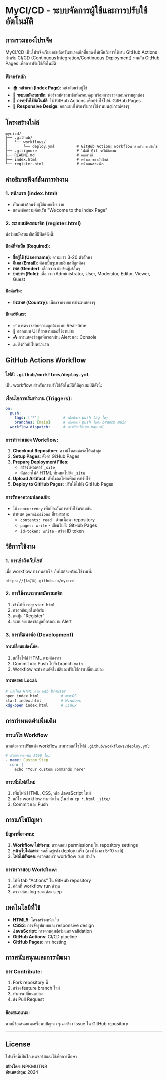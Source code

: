 # MyCI/CD - ระบบจัดการผู้ใช้และการปรับใช้อัตโนมัติ

## ภาพรวมของโปรเจ็ค

MyCI/CD เป็นโปรเจ็คเว็บแอปพลิเคชันขนาดเล็กที่แสดงให้เห็นถึงการใช้งาน GitHub Actions สำหรับ CI/CD (Continuous Integration/Continuous Deployment) ร่วมกับ GitHub Pages เพื่อการปรับใช้อัตโนมัติ

### ฟีเจอร์หลัก
- 🏠 **หน้าแรก (Index Page)**: หน้าต้อนรับผู้ใช้
- 📝 **ระบบสมัครสมาชิก**: ฟอร์มสมัครสมาชิกที่ครอบคลุมพร้อมการตรวจสอบความถูกต้อง
- 🚀 **การปรับใช้อัตโนมัติ**: ใช้ GitHub Actions เพื่อปรับใช้ไปยัง GitHub Pages
- 📱 **Responsive Design**: ออกแบบให้รองรับการใช้งานบนอุปกรณ์ต่างๆ

## โครงสร้างไฟล์

```
mycicd/
├── .github/
│   └── workflows/
│       └── deploy.yml          # GitHub Actions workflow สำหรับการปรับใช้
├── .gitignore                  # ไฟล์ที่ Git จะไม่ติดตาม
├── README.md                   # เอกสารนี้
├── index.html                  # หน้าแรกของเว็บไซต์
└── register.html               # หน้าสมัครสมาชิก
```

## คำอธิบายฟังก์ชันการทำงาน

### 1. หน้าแรก (index.html)
- เป็นหน้าต้อนรับผู้ใช้แบบเรียบง่าย
- แสดงข้อความต้อนรับ "Welcome to the Index Page"

### 2. ระบบสมัครสมาชิก (register.html)
ฟอร์มสมัครสมาชิกที่มีฟิลด์ดังนี้:

#### ฟิลด์ที่จำเป็น (Required):
- **ชื่อผู้ใช้ (Username)**: ความยาว 3-20 ตัวอักษร
- **อีเมล (Email)**: ต้องเป็นรูปแบบอีเมลที่ถูกต้อง
- **เพศ (Gender)**: เลือกจาก ชาย/หญิง/อื่นๆ
- **บทบาท (Role)**: เลือกจาก Administrator, User, Moderator, Editor, Viewer, Guest

#### ฟิลด์เสริม:
- **ประเทศ (Country)**: เลือกจากรายการประเทศต่างๆ

#### ฟีเจอร์พิเศษ:
- ✅ การตรวจสอบความถูกต้องแบบ Real-time
- 🎨 ออกแบบ UI ที่สวยงามและใช้งานง่าย
- 📤 การแสดงข้อมูลที่กรอกผ่าน Alert และ Console
- 🔙 ลิงก์กลับไปหน้าแรก

## GitHub Actions Workflow

### ไฟล์: `.github/workflows/deploy.yml`

เป็น workflow สำหรับการปรับใช้อัตโนมัติที่มีคุณสมบัติดังนี้:

### เงื่อนไขการเริ่มทำงาน (Triggers):
```yaml
on:
  push:
    tags: ['*']           # เมื่อมีการ push tag ใดๆ
    branches: [main]      # เมื่อมีการ push ไปยัง branch main
  workflow_dispatch:      # การเรียกใช้แบบ manual
```

### การทำงานของ Workflow:

1. **Checkout Repository**: ดาวน์โหลดซอร์สโค้ดล่าสุด
2. **Setup Pages**: ตั้งค่า GitHub Pages
3. **Prepare Deployment Files**: 
   - สร้างโฟลเดอร์ `_site`
   - คัดลอกไฟล์ HTML ทั้งหมดไปยัง `_site`
4. **Upload Artifact**: อัพโหลดไฟล์เพื่อการปรับใช้
5. **Deploy to GitHub Pages**: ปรับใช้ไปยัง GitHub Pages

### การรักษาความปลอดภัย:
- ใช้ `concurrency` เพื่อป้องกันการปรับใช้พร้อมกัน
- กำหนด `permissions` ที่เหมาะสม:
  - `contents: read` - อ่านเนื้อหา repository
  - `pages: write` - เขียนไปยัง GitHub Pages
  - `id-token: write` - สร้าง ID token

## วิธีการใช้งาน

### 1. การเข้าถึงเว็บไซต์
เมื่อ workflow ทำงานสำเร็จ เว็บไซต์จะพร้อมใช้งานที่:
```
https://[ชื่อผู้ใช้].github.io/mycicd
```

### 2. การใช้งานระบบสมัครสมาชิก
1. เข้าไปที่ `register.html`
2. กรอกข้อมูลในฟอร์ม
3. กดปุ่ม "Register"
4. ระบบจะแสดงข้อมูลที่กรอกผ่าน Alert

### 3. การพัฒนาต่อ (Development)

#### การเปลี่ยนแปลงโค้ด:
1. แก้ไขไฟล์ HTML ตามต้องการ
2. Commit และ Push ไปยัง branch `main`
3. Workflow จะทำงานอัตโนมัติและปรับใช้การเปลี่ยนแปลง

#### การทดสอบ Local:
```bash
# เปิดไฟล์ HTML ด้วย web browser
open index.html          # macOS
start index.html         # Windows
xdg-open index.html      # Linux
```

## การกำหนดค่าเพิ่มเติม

### การแก้ไข Workflow
หากต้องการปรับแต่ง workflow สามารถแก้ไขไฟล์ `.github/workflows/deploy.yml`:

```yaml
# ตัวอย่างการเพิ่ม step ใหม่
- name: Custom Step
  run: |
    echo "Your custom commands here"
```

### การเพิ่มไฟล์ใหม่
1. เพิ่มไฟล์ HTML, CSS, หรือ JavaScript ใหม่
2. แก้ไข workflow หากจำเป็น (ในส่วน `cp *.html _site/`)
3. Commit และ Push

## การแก้ไขปัญหา

### ปัญหาที่อาจพบ:
1. **Workflow ไม่ทำงาน**: ตรวจสอบ permissions ใน repository settings
2. **หน้าเว็บไม่แสดง**: รอสักครู่หลัง deploy เสร็จ (อาจใช้เวลา 5-10 นาที)
3. **ไฟล์ไม่อัพเดต**: ตรวจสอบว่า workflow run สำเร็จ

### การตรวจสอบ Workflow:
1. ไปที่ tab "Actions" ใน GitHub repository
2. คลิกที่ workflow run ล่าสุด
3. ตรวจสอบ log ของแต่ละ step

## เทคโนโลยีที่ใช้

- **HTML5**: โครงสร้างหน้าเว็บ
- **CSS3**: การจัดรูปแบบและ responsive design
- **JavaScript**: การควบคุมฟอร์มและ validation
- **GitHub Actions**: CI/CD pipeline
- **GitHub Pages**: การ hosting

## การสนับสนุนและการพัฒนา

### การ Contribute:
1. Fork repository นี้
2. สร้าง feature branch ใหม่
3. ทำการเปลี่ยนแปลง
4. ส่ง Pull Request

### ข้อเสนอแนะ:
หากมีข้อเสนอแนะหรือพบปัญหา กรุณาสร้าง Issue ใน GitHub repository

---

## License
โปรเจ็คนี้เป็นโอเพนซอร์สและใช้เพื่อการศึกษา

**สร้างโดย**: NPKMUTNB  
**อัพเดตล่าสุด**: 2024